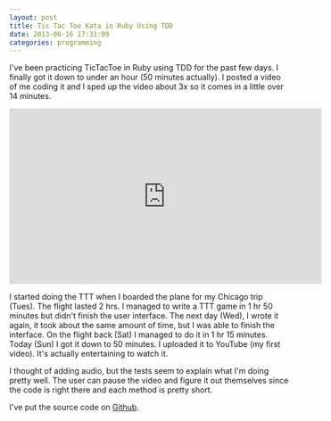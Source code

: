 ```yaml
---
layout: post
title: Tic Tac Toe Kata in Ruby Using TDD
date: 2013-06-16 17:31:09
categories: programming
---
```

I've been practicing TicTacToe in Ruby using TDD for the past few days.  I
finally got it down to under an hour (50 minutes actually).  I posted a video
of me coding it and I sped up the video about 3x so it comes in a little over
14 minutes.

<iframe width="560" height="315" src="http://www.youtube.com/embed/Y-rUmxnMBNk" frameborder="0" allowfullscreen></iframe>

I started doing the TTT when I boarded the plane for my Chicago trip (Tues).
The flight lasted 2 hrs.  I managed to write a TTT game in 1 hr 50 minutes but
didn't finish the user interface.  The next day (Wed), I wrote it again, it
took about the same amount of time, but I was able to finish the interface.  On
the flight back (Sat) I managed to do it in 1 hr 15 minutes.  Today (Sun) I got
it down to 50 minutes.  I uploaded it to YouTube (my first video).  It's
actually entertaining to watch it.

I thought of adding audio, but the tests seem to explain what I'm doing pretty
well.  The user can pause the video and figure it out themselves since the code
is right there and each method is pretty short.

I've put the source code on [Github](https://github.com/chongkim/ttt-ruby-tdd).
